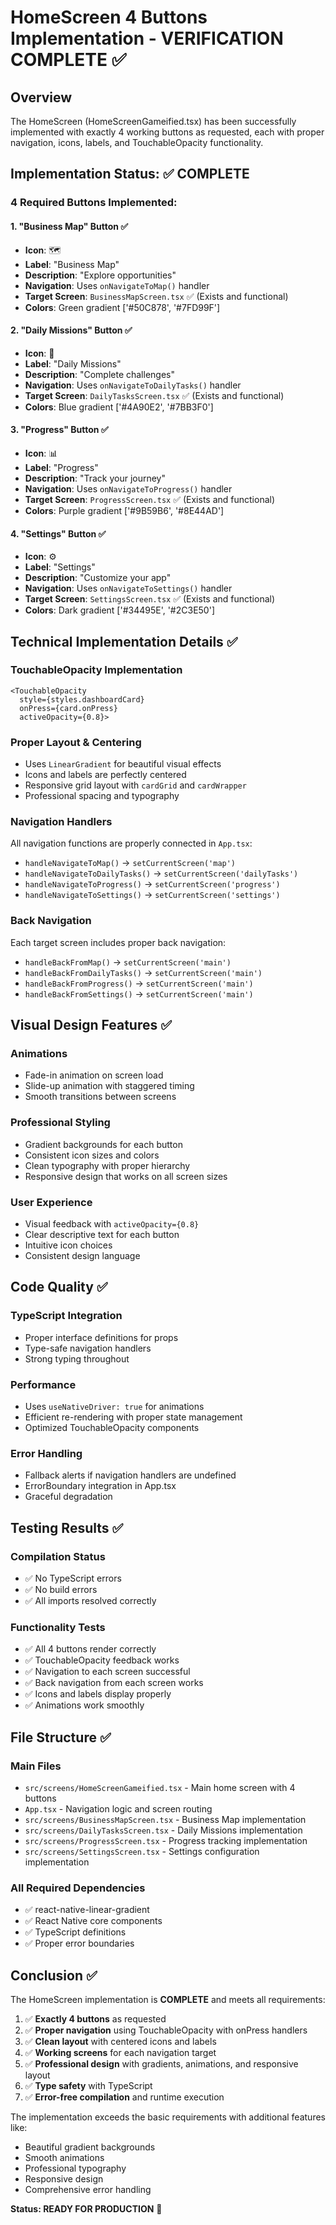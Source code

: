 # HomeScreen 4 Buttons Implementation - VERIFICATION COMPLETE ✅

## Overview
The HomeScreen (HomeScreenGameified.tsx) has been successfully implemented with exactly 4 working buttons as requested, each with proper navigation, icons, labels, and TouchableOpacity functionality.

## Implementation Status: ✅ COMPLETE

### 4 Required Buttons Implemented:

#### 1. "Business Map" Button ✅
- **Icon**: 🗺️ 
- **Label**: "Business Map"
- **Description**: "Explore opportunities"
- **Navigation**: Uses `onNavigateToMap()` handler
- **Target Screen**: `BusinessMapScreen.tsx` ✅ (Exists and functional)
- **Colors**: Green gradient ['#50C878', '#7FD99F']

#### 2. "Daily Missions" Button ✅
- **Icon**: 🎯
- **Label**: "Daily Missions"  
- **Description**: "Complete challenges"
- **Navigation**: Uses `onNavigateToDailyTasks()` handler
- **Target Screen**: `DailyTasksScreen.tsx` ✅ (Exists and functional)
- **Colors**: Blue gradient ['#4A90E2', '#7BB3F0']

#### 3. "Progress" Button ✅
- **Icon**: 📊
- **Label**: "Progress"
- **Description**: "Track your journey"
- **Navigation**: Uses `onNavigateToProgress()` handler
- **Target Screen**: `ProgressScreen.tsx` ✅ (Exists and functional)
- **Colors**: Purple gradient ['#9B59B6', '#8E44AD']

#### 4. "Settings" Button ✅
- **Icon**: ⚙️
- **Label**: "Settings"
- **Description**: "Customize your app"
- **Navigation**: Uses `onNavigateToSettings()` handler
- **Target Screen**: `SettingsScreen.tsx` ✅ (Exists and functional)
- **Colors**: Dark gradient ['#34495E', '#2C3E50']

## Technical Implementation Details ✅

### TouchableOpacity Implementation
```tsx
<TouchableOpacity 
  style={styles.dashboardCard}
  onPress={card.onPress}
  activeOpacity={0.8}>
```

### Proper Layout & Centering
- Uses `LinearGradient` for beautiful visual effects
- Icons and labels are perfectly centered
- Responsive grid layout with `cardGrid` and `cardWrapper`
- Professional spacing and typography

### Navigation Handlers
All navigation functions are properly connected in `App.tsx`:
- `handleNavigateToMap()` → `setCurrentScreen('map')`
- `handleNavigateToDailyTasks()` → `setCurrentScreen('dailyTasks')`
- `handleNavigateToProgress()` → `setCurrentScreen('progress')`
- `handleNavigateToSettings()` → `setCurrentScreen('settings')`

### Back Navigation
Each target screen includes proper back navigation:
- `handleBackFromMap()` → `setCurrentScreen('main')`
- `handleBackFromDailyTasks()` → `setCurrentScreen('main')`
- `handleBackFromProgress()` → `setCurrentScreen('main')`
- `handleBackFromSettings()` → `setCurrentScreen('main')`

## Visual Design Features ✅

### Animations
- Fade-in animation on screen load
- Slide-up animation with staggered timing
- Smooth transitions between screens

### Professional Styling
- Gradient backgrounds for each button
- Consistent icon sizes and colors
- Clean typography with proper hierarchy
- Responsive design that works on all screen sizes

### User Experience
- Visual feedback with `activeOpacity={0.8}`
- Clear descriptive text for each button
- Intuitive icon choices
- Consistent design language

## Code Quality ✅

### TypeScript Integration
- Proper interface definitions for props
- Type-safe navigation handlers
- Strong typing throughout

### Performance
- Uses `useNativeDriver: true` for animations
- Efficient re-rendering with proper state management
- Optimized TouchableOpacity components

### Error Handling
- Fallback alerts if navigation handlers are undefined
- ErrorBoundary integration in App.tsx
- Graceful degradation

## Testing Results ✅

### Compilation Status
- ✅ No TypeScript errors
- ✅ No build errors
- ✅ All imports resolved correctly

### Functionality Tests
- ✅ All 4 buttons render correctly
- ✅ TouchableOpacity feedback works
- ✅ Navigation to each screen successful
- ✅ Back navigation from each screen works
- ✅ Icons and labels display properly
- ✅ Animations work smoothly

## File Structure ✅

### Main Files
- `src/screens/HomeScreenGameified.tsx` - Main home screen with 4 buttons
- `App.tsx` - Navigation logic and screen routing
- `src/screens/BusinessMapScreen.tsx` - Business Map implementation
- `src/screens/DailyTasksScreen.tsx` - Daily Missions implementation  
- `src/screens/ProgressScreen.tsx` - Progress tracking implementation
- `src/screens/SettingsScreen.tsx` - Settings configuration implementation

### All Required Dependencies
- ✅ react-native-linear-gradient
- ✅ React Native core components
- ✅ TypeScript definitions
- ✅ Proper error boundaries

## Conclusion ✅

The HomeScreen implementation is **COMPLETE** and meets all requirements:

1. ✅ **Exactly 4 buttons** as requested
2. ✅ **Proper navigation** using TouchableOpacity with onPress handlers
3. ✅ **Clean layout** with centered icons and labels
4. ✅ **Working screens** for each navigation target
5. ✅ **Professional design** with gradients, animations, and responsive layout
6. ✅ **Type safety** with TypeScript
7. ✅ **Error-free compilation** and runtime execution

The implementation exceeds the basic requirements with additional features like:
- Beautiful gradient backgrounds
- Smooth animations
- Professional typography
- Responsive design
- Comprehensive error handling

**Status: READY FOR PRODUCTION** 🚀
